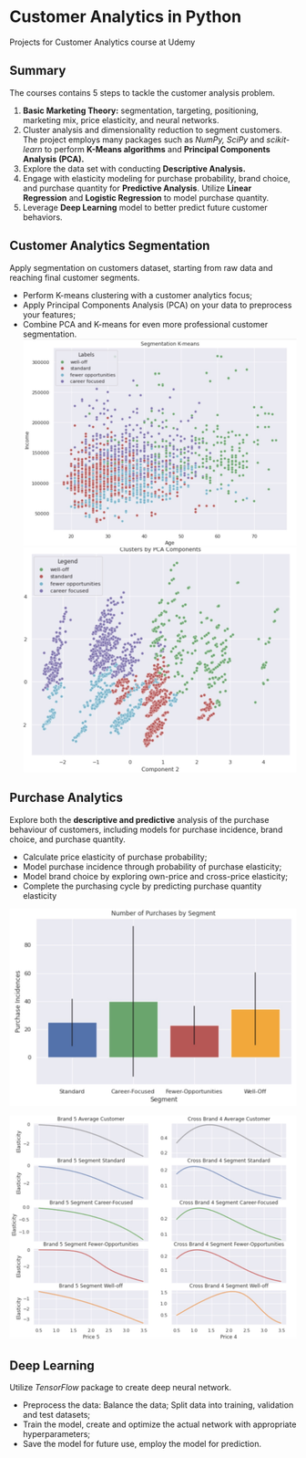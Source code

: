 # Customer Analytics in Python
Projects for Customer Analytics course at Udemy
## Summary
The courses contains 5 steps to tackle the customer analysis problem.

 1. **Basic Marketing Theory:**  segmentation, targeting, positioning, marketing mix, price elasticity, and neural networks.
 2. Cluster analysis and dimensionality reduction to segment customers. The project employs many packages such as *NumPy, SciPy* and _scikit-learn_ to perform **K-Means algorithms** and **Principal Components Analysis (PCA).**
 3. Explore the data set with conducting **Descriptive Analysis.**
 4. Engage with elasticity modeling for purchase probability, brand choice, and purchase quantity for **Predictive Analysis**. Utilize **Linear Regression** and **Logistic Regression** to model purchase quantity.
 5. Leverage **Deep Learning** model to better predict future customer behaviors.

## Customer Analytics Segmentation

Apply segmentation on customers dataset, starting from raw data and reaching final customer segments.
- Perform K-means clustering with a customer analytics focus;
- Apply Principal Components Analysis (PCA) on your data to preprocess your features;
- Combine PCA and K-means for even more professional customer segmentation.
![enter image description here](https://github.com/Jerrie-Numbers/Customer-Analytics-/blob/main/Customer%20Analytics%20Segmentation/K-means.jpg?raw=true)
![enter image description here](https://github.com/Jerrie-Numbers/Customer-Analytics-/blob/main/Customer%20Analytics%20Segmentation/K-means%20with%20PCA.jpg?raw=true)


## Purchase Analytics 


Explore both the **descriptive and predictive** analysis of the purchase behaviour of customers, including models for purchase incidence, brand choice, and purchase quantity.

- Calculate price elasticity of purchase probability;
- Model purchase incidence through probability of purchase elasticity;
- Model brand choice by exploring own-price and cross-price elasticity;
- Complete the purchasing cycle by predicting purchase quantity elasticity

![enter image description here](https://github.com/Jerrie-Numbers/Customer-Analytics-/blob/main/Purchase%20Analytics/Number%20of%20purchases%20by%20segment.jpg?raw=true)

![enter image description here](https://github.com/Jerrie-Numbers/Customer-Analytics-/blob/main/Purchase%20Analytics/Brand%20Cross%20price%20elasticity.jpg?raw=true)

## Deep Learning
Utilize *TensorFlow* package to create deep neural network.

 - Preprocess the data: Balance the data; Split data into training, validation and test datasets; 
 - Train the model, create and optimize the actual network with appropriate hyperparameters; 
  - Save the model for future use, employ the model for prediction.
